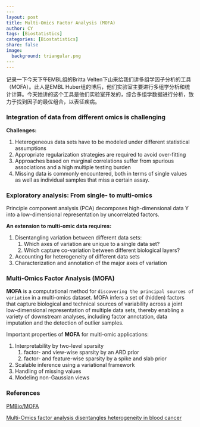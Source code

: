 ```yaml
---
​---
layout: post
title: Multi-Omics Factor Analysis (MOFA)
author: CY
tags: [Biostatistics]
categories: [Biostatistics]
share: false
image:
  background: triangular.png 
​---
---
```




记录一下今天下午EMBL组的Britta Velten下山来给我们讲多组学因子分析的工具（MOFA）。此人是EMBL Huber组的博后，他们实验室主要进行多组学分析和统计计算。今天她讲的这个工具是他们实验室开发的，综合多组学数据进行分析，致力于找到因子的最优组合，以表征疾病。



### Integration of data from different omics is challenging

**Challenges:** 

1. Heterogeneous data sets have to be modeled under different statistical assumptions
2. Appropriate regularization strategies are required to avoid over-fitting
3. Approaches based on marginal correlations suffer from spurious associations and a high multiple testing burden
4. Missing data is commonly encountered, both in terms of single values as well as individual samples that miss a certain assay.



### Exploratory analysis: From single- to multi-omics

Principle component analysis (PCA) decomposes high-dimensional data Y into a low-dimensional representation by uncorrelated factors.

**An extension to multi-omic data requires:**

1. Disentangling variation between different data sets:
   1. Which axes of variation are unique to a single data set?
   2. Which capture co-variation between different biological layers?
2. Accounting for heterogeneity of different data sets
3. Characterization and annotation of the major axes of variation



### Multi-Omics Factor Analysis (MOFA)

**MOFA** is a computational method for `discovering the principal sources of variation` in a multi-omics dataset. MOFA infers a set of (hidden) factors that capture biological and technical sources of variability across a joint low-dimensional representation of multiple data sets, thereby enabling a variety of downstream analyses, including factor annotation, data imputation and the detection of outlier samples. 



Important properties of **MOFA** for multi-omic applications:

1. Interpretability by two-level sparsity                    
   1. factor- and view-wise sparsity by an ARD prior                       
   2. factor- and feature-wise sparsity by a spike and slab prior            
2. Scalable inference using a variational framework                     
3. Handling of missing values                          
4. Modeling non-Gaussian views                     



###  References

[PMBio/MOFA](https://github.com/PMBio/MOFA)

[Multi-Omics factor analysis disentangles heterogeneity in blood cancer](https://www.biorxiv.org/content/early/2017/11/10/217554.full.pdf+html)